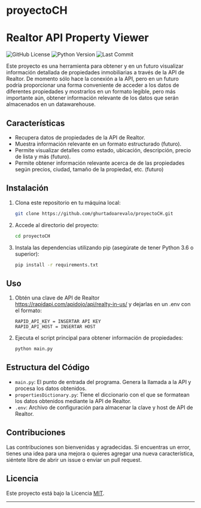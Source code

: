 # proyectoCH

# Realtor API Property Viewer

![GitHub License](https://img.shields.io/github/license/ghurtadoarevalo/proyectoCH)
![Python Version](https://img.shields.io/badge/python-%3E%3D3.6-blue)
![Last Commit](https://img.shields.io/github/last-commit/ghurtadoarevalo/proyectoCH)

Este proyecto es una herramienta para obtener y en un futuro visualizar información detallada de propiedades inmobiliarias a través de la API de Realtor. De momento sólo hace la conexión a la API, pero en un futuro podría proporcionar una forma conveniente de acceder a los datos de diferentes propiedades y mostrarlos en un formato legible, pero más importante aún, obtener información relevante de los datos que serán almacenados en un datawarehouse. 

## Características

- Recupera datos de propiedades de la API de Realtor.
- Muestra información relevante en un formato estructurado (futuro).
- Permite visualizar detalles como estado, ubicación, descripción, precio de lista y más (futuro).
- Permite obtener información relevante acerca de de las propiedades según precios, ciudad, tamaño de la propiedad, etc. (futuro)


## Instalación

1. Clona este repositorio en tu máquina local:

   ```bash
   git clone https://github.com/ghurtadoarevalo/proyectoCH.git
   ```

2. Accede al directorio del proyecto:

   ```bash
   cd proyectoCH
   ```

3. Instala las dependencias utilizando pip (asegúrate de tener Python 3.6 o superior):

   ```bash
   pip install -r requirements.txt
   ```

## Uso

1. Obtén una clave de API de Realtor https://rapidapi.com/apidojo/api/realty-in-us/ y dejarlas en un .env con el formato:
    
    ```plaintext
    RAPID_API_KEY = INSERTAR API KEY
    RAPID_API_HOST = INSERTAR HOST 
    ```

2. Ejecuta el script principal para obtener información de propiedades:

   ```bash
   python main.py
   ```

## Estructura del Código

- `main.py`: El punto de entrada del programa. Genera la llamada a la API y procesa los datos obtenidos.
- `propertiesDictionary.py`: Tiene el diccionario con el que se formatean los datos obtenidos mediante la API de Realtor. 
- `.env`: Archivo de configuración para almacenar la clave y host de API de Realtor.

## Contribuciones

Las contribuciones son bienvenidas y agradecidas. Si encuentras un error, tienes una idea para una mejora o quieres agregar una nueva característica, siéntete libre de abrir un issue o enviar un pull request.

## Licencia

Este proyecto está bajo la Licencia [MIT](LICENSE).

---